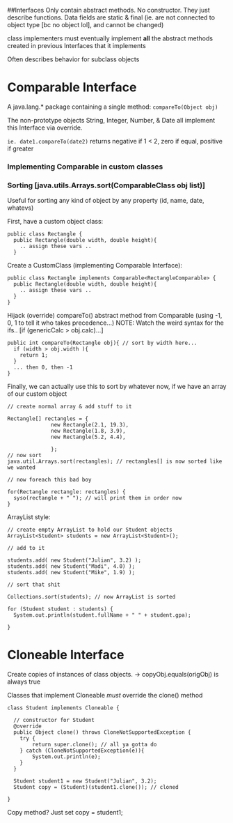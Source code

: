 
##Interfaces
Only contain abstract methods. No constructor. They just describe functions.
Data fields are static & final (ie. are not connected to object type [bc no object lol], and cannot be changed)

class implementers must eventually implement **all** the abstract methods created in previous Interfaces
that it implements

Often describes behavior for subclass objects

# Comparable Interface

A java.lang.* package containing a single method: `compareTo(Object obj)`

The non-prototype objects String, Integer, Number, & Date all implement this Interface
via override.

`ie. date1.compareTo(date2)` returns negative if 1 < 2, zero if equal, positive if greater


### Implementing Comparable in custom classes




### Sorting [java.utils.Arrays.sort(ComparableClass obj list)]
Useful for sorting any kind of object by any property (id, name, date, whatevs)

First, have a custom object class:
```
public class Rectangle {
  public Rectangle(double width, double height){
    .. assign these vars ..
  }
```

Create a CustomClass (implementing Comparable Interface):
```
public class Rectangle implements Comparable<RectangleComparable> {
  public Rectangle(double width, double height){
    .. assign these vars ..
  }
}
```

Hijack (override) compareTo() abstract method from Comparable (using -1, 0, 1 to tell it who takes precedence...)
NOTE: Watch the weird syntax for the ifs.. [if (genericCalc > obj.calc)...]
```
public int compareTo(Rectangle obj){ // sort by width here...
  if (width > obj.width ){
    return 1;
  }
  ... then 0, then -1
}

```
Finally, we can actually use this to sort by whatever now, if we have an array of our custom object

```
// create normal array & add stuff to it

Rectangle[] rectangles = {
              new Rectangle(2.1, 19.3),
              new Rectangle(1.8, 3.9),
              new Rectangle(5.2, 4.4),

              };
// now sort
java.util.Arrays.sort(rectangles); // rectangles[] is now sorted like we wanted

// now foreach this bad boy

for(Rectangle rectangle: rectangles) {
  syso(rectangle + " "); // will print them in order now
}
```
ArrayList style:
```
// create empty ArrayList to hold our Student objects
ArrayList<Student> students = new ArrayList<Student>();

// add to it

students.add( new Student("Julian", 3.2) );
students.add( new Student("Madi", 4.0) );
students.add( new Student("Mike", 1.9) );

// sort that shit

Collections.sort(students); // now ArrayList is sorted

for (Student student : students) {
  System.out.println(student.fullName + " " + student.gpa);

}
```
# Cloneable Interface
Create copies of instances of class objects.
-> copyObj.equals(origObj) is always true

Classes that implement Cloneable *must* override the clone() method

```
class Student implements Cloneable {

  // constructor for Student
  @override
  public Object clone() throws CloneNotSupportedException {
    try {
        return super.clone(); // all ya gotta do
    } catch (CloneNotSupportedException(e)){
        System.out.println(e);
    }
  }

  Student student1 = new Student("Julian", 3.2);
  Student copy = (Student)(student1.clone()); // cloned

}
```
Copy method? Just set copy = student1;
